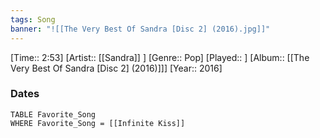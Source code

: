 ```yaml
---
tags: Song  
banner: "![[The Very Best Of Sandra [Disc 2] (2016).jpg]]"
---
```

[Time:: 2:53]
[Artist:: [[Sandra]] ]
[Genre:: Pop]
[Played:: ]
[Album:: [[The Very Best Of Sandra [Disc 2] (2016)]]]
[Year:: 2016]
### Dates
````dataview
TABLE Favorite_Song
WHERE Favorite_Song = [[Infinite Kiss]]
````